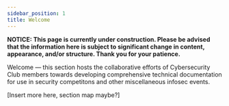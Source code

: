 ```yaml
---
sidebar_position: 1
title: Welcome
---
```


<div className="annoyingStickyBanner"><b>NOTICE: This page is currently under construction. Please be advised that the information here is subject to significant change in content, appearance, and/or structure. Thank you for your patience.</b></div>

Welcome — this section hosts the collaborative efforts of Cybersecurity Club members towards developing comprehensive technical documentation for use in security competitons and other miscellaneous infosec events.

[Insert more here, section map maybe?]